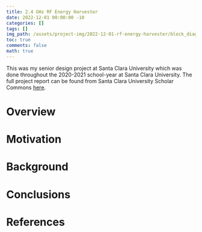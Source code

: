 ```yaml
---
title: 2.4 GHz RF Energy Harvester
date: 2022-12-01 00:00:00 -10
categories: []
tags: []
img_path: /assets/project-img/2022-12-01-rf-energy-harvester/block_diagram.png
toc: true
comments: false
math: true
---
```


This was my senior design project at Santa Clara University which was done throughout the 2020-2021 school-year at Santa Clara University. The full project report can be found from Santa Clara University Scholar Commons [here](https://scholarcommons.scu.edu/elec_senior/62/).

# Overview

# Motivation
 
# Background

# Conclusions

# References